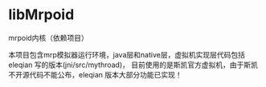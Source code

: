 libMrpoid
=========

mrpoid内核（依赖项目）

本项目包含mrp模拟器运行环境，java层和native层，虚拟机实现层代码包括 eleqian 写的版本(jni/src/mythroad)，
目前使用的是斯凯官方虚拟机，由于斯凯不开源代码不能公布，eleqian 版本大部分功能已实现！
